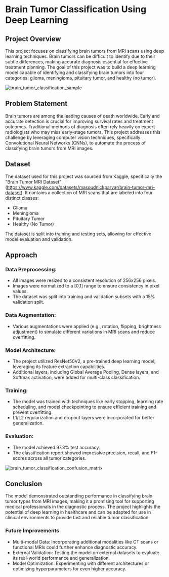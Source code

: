 # Brain Tumor Classification Using Deep Learning
## Project Overview
This project focuses on classifying brain tumors from MRI scans using deep learning techniques. Brain tumors can be difficult to identify due to their subtle differences, making accurate diagnosis essential for effective treatment planning. The goal of this project was to build a deep learning model capable of identifying and classifying brain tumors into four categories: glioma, meningioma, pituitary tumor, and healthy (no tumor).

![brain_tumor_classification_sample](https://github.com/user-attachments/assets/847f4d71-c654-4d40-800e-512f1d701863)

## Problem Statement
Brain tumors are among the leading causes of death worldwide. Early and accurate detection is crucial for improving survival rates and treatment outcomes. Traditional methods of diagnosis often rely heavily on expert radiologists who may miss early-stage tumors. This project addresses this challenge by leveraging computer vision techniques, specifically Convolutional Neural Networks (CNNs), to automate the process of classifying brain tumors from MRI images.

## Dataset
The dataset used for this project was sourced from Kaggle, specifically the "Brain Tumor MRI Dataset" (https://www.kaggle.com/datasets/masoudnickparvar/brain-tumor-mri-dataset). It contains a collection of MRI scans that are labeled into four distinct classes:

- Glioma
- Meningioma
- Pituitary Tumor
- Healthy (No Tumor)

The dataset is split into training and testing sets, allowing for effective model evaluation and validation.

## Approach
### Data Preprocessing:
- All images were resized to a consistent resolution of 256x256 pixels.
- Images were normalized to a [0,1] range to ensure consistency in pixel values.
- The dataset was split into training and validation subsets with a 15% validation split.

### Data Augmentation:
- Various augmentations were applied (e.g., rotation, flipping, brightness adjustment) to simulate different variations in MRI scans and reduce overfitting.

### Model Architecture:
- The project utilized ResNet50V2, a pre-trained deep learning model, leveraging its feature extraction capabilities.
- Additional layers, including Global Average Pooling, Dense layers, and Softmax activation, were added for multi-class classification.

### Training:
- The model was trained with techniques like early stopping, learning rate scheduling, and model checkpointing to ensure efficient training and prevent overfitting.
- L1/L2 regularization and dropout layers were incorporated for better generalization.

### Evaluation:
- The model achieved 97.3% test accuracy.
- The classification report showed impressive precision, recall, and F1-scores across all tumor categories.

![brain_tumor_classification_confusion_matrix](https://github.com/user-attachments/assets/2051b3bc-41b8-47a7-9045-79a773173e45)

## Conclusion
The model demonstrated outstanding performance in classifying brain tumor types from MRI images, making it a promising tool for supporting medical professionals in the diagnostic process. The project highlights the potential of deep learning in healthcare and can be adapted for use in clinical environments to provide fast and reliable tumor classification.

### Future Improvements
- Multi-modal Data: Incorporating additional modalities like CT scans or functional MRIs could further enhance diagnostic accuracy.
- External Validation: Testing the model on external datasets to evaluate its real-world performance and generalization.
- Model Optimization: Experimenting with different architectures or optimizing hyperparameters for even higher accuracy.
